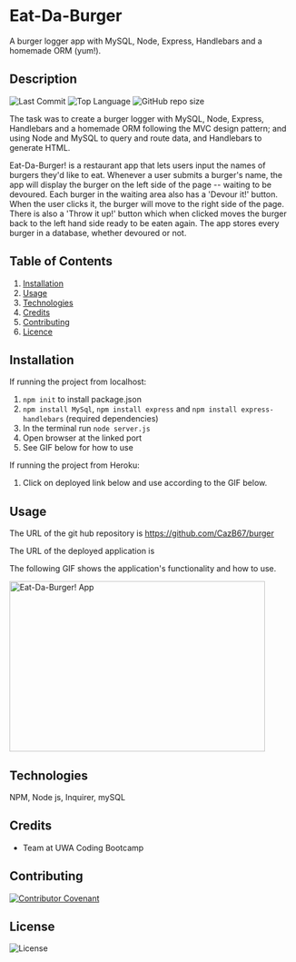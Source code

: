 # Eat-Da-Burger
A burger logger app with MySQL, Node, Express, Handlebars and a homemade ORM (yum!). 

## Description 
![Last Commit](https://img.shields.io/github/last-commit/cazb67/burger) ![Top Language](https://img.shields.io/github/languages/top/cazb67/burger) ![GitHub repo size](https://img.shields.io/github/repo-size/cazb67/burger)

The task was to create a burger logger with MySQL, Node, Express, Handlebars and a homemade ORM following the MVC design pattern; and using Node and MySQL to query and route data, and Handlebars to generate HTML.

Eat-Da-Burger! is a restaurant app that lets users input the names of burgers they'd like to eat. Whenever a user submits a burger's name, the app will display the burger on the left side of the page -- waiting to be devoured. Each burger in the waiting area also has a 'Devour it!' button. When the user clicks it, the burger will move to the right side of the page. There is also a 'Throw it up!' button which when clicked moves the burger back to the left hand side ready to be eaten again. The app stores every burger in a database, whether devoured or not.

## Table of Contents
1. [Installation](#Installation)
2. [Usage](#Usage)
3. [Technologies](#Technologies)
4. [Credits](#Credits)
5. [Contributing](#Contributing)
6. [Licence](#License)

## Installation
If running the project from localhost:
1. `npm init` to install package.json
2. `npm install MySql`, `npm install express` and `npm install express-handlebars` (required dependencies)
3. In the terminal run `node server.js`
4. Open browser at the linked port
5. See GIF below for how to use

If running the project from Heroku:
1. Click on deployed link below and use according to the GIF below.

## Usage
The URL of the git hub repository is https://github.com/CazB67/burger

The URL of the deployed application is 

The following GIF shows the application's functionality and how to use. 

<img src="" width="450" height="300" title="Eat-Da-Burger! App">

## Technologies
NPM, Node js, Inquirer, mySQL

## Credits
- Team at UWA Coding Bootcamp

## Contributing
[![Contributor Covenant](https://img.shields.io/badge/Contributor%20Covenant-v2.0%20adopted-ff69b4.svg)](code_of_conduct.md)

## License
![License](https://img.shields.io/github/license/cazb67/employee-tracker)  
